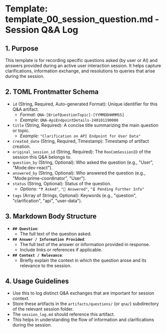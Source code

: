 # Template: template_00_session_question.md - Session Q&A Log

## 1. Purpose

This template is for recording specific questions asked (by user or AI) and answers provided during an active user interaction session. It helps capture clarifications, information exchange, and resolutions to queries that arise during the session.

## 2. TOML Frontmatter Schema

*   `id` (String, Required, Auto-generated Format): Unique identifier for this Q&A artifact.
    *   *Format:* `QNA-[BriefQuestionTopic]-[YYMMDDHHMMSS]`
    *   *Example:* `QNA-ApiEndpointDetails-240101190000`
*   `title` (String, Required): A concise title summarizing the main question or topic.
    *   *Example:* `"Clarification on API Endpoint for User Data"`
*   `created_date` (String, Required, Timestamp): Timestamp of artifact creation.
*   `original_session_id` (String, Required): The `RooComSessionID` of the session this Q&A belongs to.
*   `question_by` (String, Optional): Who asked the question (e.g., "User", "Mode:dev-react").
*   `answered_by` (String, Optional): Who answered the question (e.g., "Mode:prime-coordinator", "User").
*   `status` (String, Optional): Status of the question.
    *   *Options:* `"❓ Asked"`, `"💬 Answered"`, `"⏳ Pending Further Info"`
*   `tags` (Array of Strings, Optional): Keywords (e.g., "question", "clarification", "api", "user-data").

## 3. Markdown Body Structure

*   **`## Question`**:
    *   The full text of the question asked.
*   **`## Answer / Information Provided`**:
    *   The full text of the answer or information provided in response.
    *   Include links or references if applicable.
*   **`## Context / Relevance`**:
    *   Briefly explain the context in which the question arose and its relevance to the session.

## 4. Usage Guidelines

*   Use this to log distinct Q&A exchanges that are important for session context.
*   Store these artifacts in the `artifacts/questions/` (or `qna/`) subdirectory of the relevant session folder.
*   The `session_log.md` should reference this artifact.
*   This helps in understanding the flow of information and clarifications during the session.